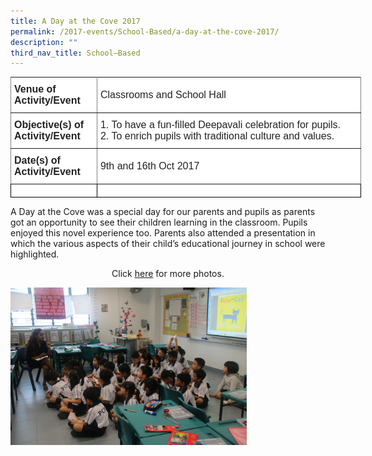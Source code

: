 ```yaml
---
title: A Day at the Cove 2017
permalink: /2017-events/School-Based/a-day-at-the-cove-2017/
description: ""
third_nav_title: School–Based
---
```

<style type="text/css">
.tg  {border-collapse:collapse;border-spacing:0;margin:0px auto;}
.tg td{border-color:black;border-style:solid;border-width:1px;font-family:Arial, sans-serif;font-size:14px;
  overflow:hidden;padding:10px 5px;word-break:normal;}
.tg th{border-color:black;border-style:solid;border-width:1px;font-family:Arial, sans-serif;font-size:14px;
  font-weight:normal;overflow:hidden;padding:10px 5px;word-break:normal;}
.tg .tg-clhh{background-color:#FFF;color:#222;font-weight:bold;text-align:left;vertical-align:middle}
.tg .tg-kdpx{background-color:#FFF;border-color:inherit;color:#222;font-size:16px;text-align:left;vertical-align:middle}
.tg .tg-x4x2{background-color:#FFF;border-color:inherit;color:#222;font-size:16px;font-weight:bold;text-align:left;
  vertical-align:middle}
.tg .tg-1ppo{background-color:#FFF;color:#222;text-align:left;vertical-align:middle}
</style>
<table class="tg" style="undefined;table-layout: fixed; width: 561px">
<colgroup>
<col style="width: 138px">
<col style="width: 423px">
</colgroup>
<tbody>
  <tr>
    <td class="tg-x4x2">Venue of Activity/Event</td>
    <td class="tg-kdpx">Classrooms and School Hall</td>
  </tr>
  <tr>
    <td class="tg-x4x2">Objective(s) of Activity/Event</td>
    <td class="tg-kdpx">1.      To have a fun-filled Deepavali celebration for pupils.<br>2.      To enrich pupils with traditional culture and values.</td>
  </tr>
  <tr>
    <td class="tg-x4x2">Date(s) of Activity/Event</td>
    <td class="tg-kdpx">9th and 16th Oct 2017</td>
  </tr>
  <tr>
    <td class="tg-clhh"></td>
    <td class="tg-1ppo"></td>
  </tr>
</tbody>
</table>

A Day at the Cove was a special day for our parents and pupils as parents got an opportunity to see their children learning in the classroom. Pupils enjoyed this novel experience too. Parents also attended a presentation in which the various aspects of their child’s educational journey in school were highlighted.


<center>Click <a href="https://flic.kr/s/aHskTEPVae">here</a> for more photos.</center>

<img src="/images/34195065796_3a958bdd86_o.jpeg" 
     style="width:75%">